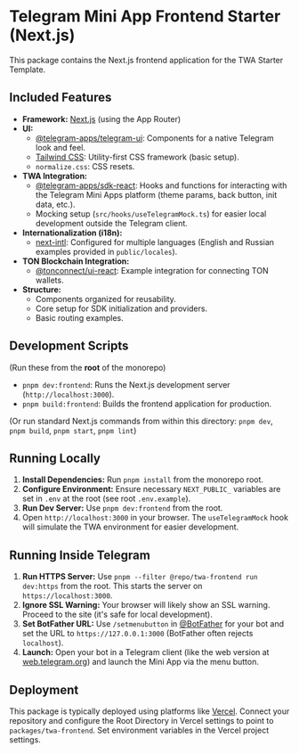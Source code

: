 # Telegram Mini App Frontend Starter (Next.js)

This package contains the Next.js frontend application for the TWA Starter Template.

## Included Features

- **Framework:** [Next.js](https://nextjs.org/) (using the App Router)
- **UI:**
  - [@telegram-apps/telegram-ui](https://github.com/Telegram-Mini-Apps/TelegramUI): Components for a native Telegram look and feel.
  - [Tailwind CSS](https://tailwindcss.com/): Utility-first CSS framework (basic setup).
  - `normalize.css`: CSS resets.
- **TWA Integration:**
  - [@telegram-apps/sdk-react](https://docs.telegram-mini-apps.com/packages/telegram-apps-sdk-react): Hooks and functions for interacting with the Telegram Mini Apps platform (theme params, back button, init data, etc.).
  - Mocking setup (`src/hooks/useTelegramMock.ts`) for easier local development outside the Telegram client.
- **Internationalization (i18n):**
  - [next-intl](https://next-intl-docs.vercel.app/): Configured for multiple languages (English and Russian examples provided in `public/locales`).
- **TON Blockchain Integration:**
  - [@tonconnect/ui-react](https://github.com/ton-connect/ui-react): Example integration for connecting TON wallets.
- **Structure:**
  - Components organized for reusability.
  - Core setup for SDK initialization and providers.
  - Basic routing examples.

## Development Scripts

(Run these from the **root** of the monorepo)

- `pnpm dev:frontend`: Runs the Next.js development server (`http://localhost:3000`).
- `pnpm build:frontend`: Builds the frontend application for production.

(Or run standard Next.js commands from within this directory: `pnpm dev`, `pnpm build`, `pnpm start`, `pnpm lint`)

## Running Locally

1.  **Install Dependencies:** Run `pnpm install` from the monorepo root.
2.  **Configure Environment:** Ensure necessary `NEXT_PUBLIC_` variables are set in `.env` at the root (see root `.env.example`).
3.  **Run Dev Server:** Use `pnpm dev:frontend` from the root.
4.  Open `http://localhost:3000` in your browser. The `useTelegramMock` hook will simulate the TWA environment for easier development.

## Running Inside Telegram

1.  **Run HTTPS Server:** Use `pnpm --filter @repo/twa-frontend run dev:https` from the root. This starts the server on `https://localhost:3000`.
2.  **Ignore SSL Warning:** Your browser will likely show an SSL warning. Proceed to the site (it's safe for local development).
3.  **Set BotFather URL:** Use `/setmenubutton` in [@BotFather](https://t.me/botfather) for your bot and set the URL to `https://127.0.0.1:3000` (BotFather often rejects `localhost`).
4.  **Launch:** Open your bot in a Telegram client (like the web version at [web.telegram.org](https://web.telegram.org/k/)) and launch the Mini App via the menu button.

## Deployment

This package is typically deployed using platforms like [Vercel](https://vercel.com/). Connect your repository and configure the Root Directory in Vercel settings to point to `packages/twa-frontend`. Set environment variables in the Vercel project settings.
